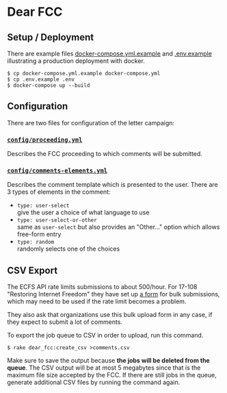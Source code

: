 # Dear FCC

## Setup / Deployment

There are example files [docker-compose.yml.example](https://gitlab.eff.org/ed/dear_fcc/blob/master/docker-compose.yml.example)
and [.env.example](https://gitlab.eff.org/ed/dear_fcc/blob/master/.env.example)
illustrating a production deployment with docker.

    $ cp docker-compose.yml.example docker-compose.yml
    $ cp .env.example .env  
    $ docker-compose up --build

## Configuration

There are two files for configuration of the letter campaign:

### [`config/proceeding.yml`](https://gitlab.eff.org/ed/dear_fcc/blob/master/config/proceeding.yml)
Describes the FCC proceeding to which comments will be submitted.

### [`config/comments-elements.yml`](https://gitlab.eff.org/ed/dear_fcc/blob/master/config/comment-elements.yml)
Describes the comment template which is presented to the user. There are 3 types of elements in the comment:

   * `type: user-select`  
      give the user a choice of what language to use
   * `type: user-select-or-other`  
      same as `user-select` but also provides an "Other..." option which allows free-form entry
   * `type: random`  
      randomly selects one of the choices

## CSV Export

The ECFS API rate limits submissions to about 500/hour. For 17-108 "Restoring Internet Freedom" they have set up [a form](https://www.fcc.gov/restoring-internet-freedom-comments-wc-docket-no-17-108) for bulk submissions, which may need to be used if the rate limit becomes a problem.

They also ask that organizations use this bulk upload form in any case, if they expect to submit a lot of comments.

To export the job queue to CSV in order to upload, run this command.

    $ rake dear_fcc:create_csv >comments.csv

Make sure to save the output because **the jobs will be deleted from the queue**. The CSV output will be at most 5 megabytes since that is the maximum file size accepted by the FCC. If there are still jobs in the queue, generate additional CSV files by running the command again.
